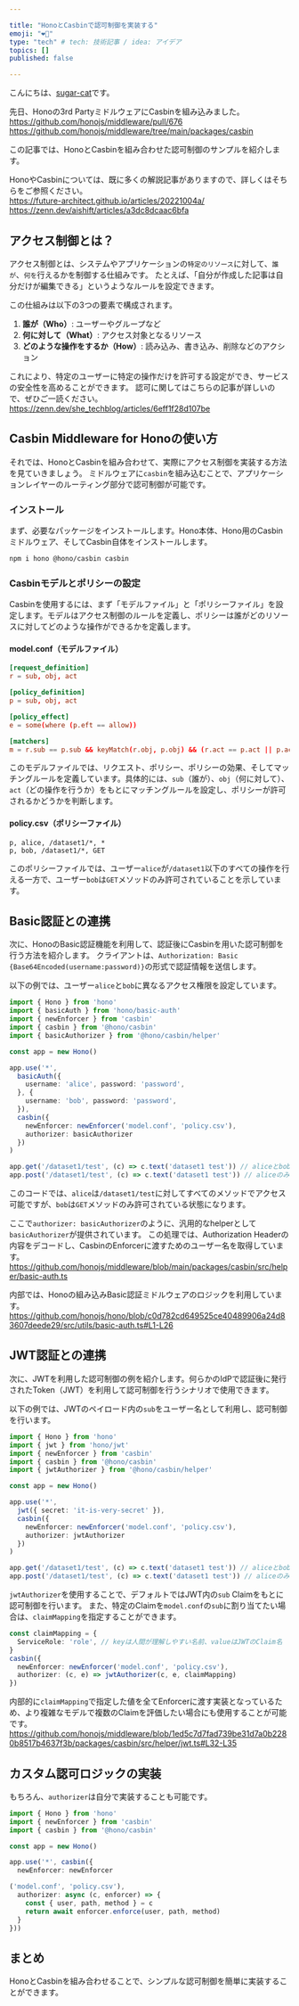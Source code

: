 ```yaml
---

title: "HonoとCasbinで認可制御を実装する"  
emoji: "❤️‍🔥"  
type: "tech" # tech: 技術記事 / idea: アイデア  
topics: []  
published: false  

---
```


こんにちは、[sugar-cat](https://twitter.com/sugar235711)です。

先日、Honoの3rd PartyミドルウェアにCasbinを組み込みました。  
https://github.com/honojs/middleware/pull/676
https://github.com/honojs/middleware/tree/main/packages/casbin

この記事では、HonoとCasbinを組み合わせた認可制御のサンプルを紹介します。

HonoやCasbinについては、既に多くの解説記事がありますので、詳しくはそちらをご参照ください。  
https://future-architect.github.io/articles/20221004a/  
https://zenn.dev/aishift/articles/a3dc8dcaac6bfa

## アクセス制御とは？

アクセス制御とは、システムやアプリケーションの`特定のリソース`に対して、`誰が`、`何を`行えるかを制御する仕組みです。
たとえば、「自分が作成した記事は自分だけが編集できる」というようなルールを設定できます。

この仕組みは以下の3つの要素で構成されます。

1. **誰が（Who）**: ユーザーやグループなど
2. **何に対して（What）**: アクセス対象となるリソース
3. **どのような操作をするか（How）**: 読み込み、書き込み、削除などのアクション

これにより、特定のユーザーに特定の操作だけを許可する設定ができ、サービスの安全性を高めることができます。
認可に関してはこちらの記事が詳しいので、ぜひご一読ください。  
https://zenn.dev/she_techblog/articles/6eff1f28d107be

## Casbin Middleware for Honoの使い方

それでは、HonoとCasbinを組み合わせて、実際にアクセス制御を実装する方法を見ていきましょう。
ミドルウェアに`casbin`を組み込むことで、アプリケーションレイヤーのルーティング部分で認可制御が可能です。

### インストール

まず、必要なパッケージをインストールします。Hono本体、Hono用のCasbinミドルウェア、そしてCasbin自体をインストールします。

```bash
npm i hono @hono/casbin casbin
```

### Casbinモデルとポリシーの設定

Casbinを使用するには、まず「モデルファイル」と「ポリシーファイル」を設定します。モデルはアクセス制御のルールを定義し、ポリシーは誰がどのリソースに対してどのような操作ができるかを定義します。

#### model.conf（モデルファイル）

```conf
[request_definition]
r = sub, obj, act

[policy_definition]
p = sub, obj, act

[policy_effect]
e = some(where (p.eft == allow))

[matchers]
m = r.sub == p.sub && keyMatch(r.obj, p.obj) && (r.act == p.act || p.act == "*")
```

このモデルファイルでは、リクエスト、ポリシー、ポリシーの効果、そしてマッチングルールを定義しています。具体的には、`sub`（誰が）、`obj`（何に対して）、`act`（どの操作を行うか）をもとにマッチングルールを設定し、ポリシーが許可されるかどうかを判断します。

#### policy.csv（ポリシーファイル）

```csv
p, alice, /dataset1/*, *
p, bob, /dataset1/*, GET
```

このポリシーファイルでは、ユーザー`alice`が`/dataset1`以下のすべての操作を行える一方で、ユーザー`bob`は`GET`メソッドのみ許可されていることを示しています。

## Basic認証との連携

次に、HonoのBasic認証機能を利用して、認証後にCasbinを用いた認可制御を行う方法を紹介します。
クライアントは、`Authorization: Basic {Base64Encoded(username:password)}`の形式で認証情報を送信します。

以下の例では、ユーザー`alice`と`bob`に異なるアクセス権限を設定しています。

```ts
import { Hono } from 'hono'
import { basicAuth } from 'hono/basic-auth'
import { newEnforcer } from 'casbin'
import { casbin } from '@hono/casbin'
import { basicAuthorizer } from '@hono/casbin/helper'

const app = new Hono()

app.use('*',
  basicAuth({
    username: 'alice', password: 'password',
  }, {
    username: 'bob', password: 'password',
  }),
  casbin({
    newEnforcer: newEnforcer('model.conf', 'policy.csv'),
    authorizer: basicAuthorizer
  })
)

app.get('/dataset1/test', (c) => c.text('dataset1 test')) // aliceとbobがアクセス可能
app.post('/dataset1/test', (c) => c.text('dataset1 test')) // aliceのみがアクセス可能
```

このコードでは、`alice`は`/dataset1/test`に対してすべてのメソッドでアクセス可能ですが、`bob`は`GET`メソッドのみ許可されている状態になります。

ここで`authorizer: basicAuthorizer`のように、汎用的なhelperとして`basicAuthorizer`が提供されています。
この処理では、Authorization Headerの内容をデコードし、CasbinのEnforcerに渡すためのユーザー名を取得しています。  
https://github.com/honojs/middleware/blob/main/packages/casbin/src/helper/basic-auth.ts

内部では、Honoの組み込みBasic認証ミドルウェアのロジックを利用しています。  
https://github.com/honojs/hono/blob/c0d782cd649525ce40489906a24d83607deede29/src/utils/basic-auth.ts#L1-L26

## JWT認証との連携

次に、JWTを利用した認可制御の例を紹介します。何らかのIdPで認証後に発行されたToken（JWT）を利用して認可制御を行うシナリオで使用できます。

以下の例では、JWTのペイロード内の`sub`をユーザー名として利用し、認可制御を行います。

```ts
import { Hono } from 'hono'
import { jwt } from 'hono/jwt'
import { newEnforcer } from 'casbin'
import { casbin } from '@hono/casbin'
import { jwtAuthorizer } from '@hono/casbin/helper'

const app = new Hono()

app.use('*',
  jwt({ secret: 'it-is-very-secret' }),
  casbin({
    newEnforcer: newEnforcer('model.conf', 'policy.csv'),
    authorizer: jwtAuthorizer
  })
)

app.get('/dataset1/test', (c) => c.text('dataset1 test')) // aliceとbobがアクセス可能
app.post('/dataset1/test', (c) => c.text('dataset1 test')) // aliceのみがアクセス可能
```

`jwtAuthorizer`を使用することで、デフォルトではJWT内の`sub` Claimをもとに認可制御を行います。
また、特定のClaimを`model.conf`の`sub`に割り当てたい場合は、`claimMapping`を指定することができます。

```ts
const claimMapping = {
  ServiceRole: 'role', // keyは人間が理解しやすい名前、valueはJWTのClaim名
}
casbin({
  newEnforcer: newEnforcer('model.conf', 'policy.csv'),
  authorizer: (c, e) => jwtAuthorizer(c, e, claimMapping)
})
```

内部的に`claimMapping`で指定した値を全てEnforcerに渡す実装となっているため、より複雑なモデルで複数のClaimを評価したい場合にも使用することが可能です。  
https://github.com/honojs/middleware/blob/1ed5c7d7fad739be31d7a0b2280b8517b4637f3b/packages/casbin/src/helper/jwt.ts#L32-L35

## カスタム認可ロジックの実装

もちろん、`authorizer`は自分で実装することも可能です。

```ts
import { Hono } from 'hono'
import { newEnforcer } from 'casbin'
import { casbin } from '@hono/casbin'

const app = new Hono()

app.use('*', casbin({
  newEnforcer: newEnforcer

('model.conf', 'policy.csv'),
  authorizer: async (c, enforcer) => {
    const { user, path, method } = c
    return await enforcer.enforce(user, path, method)
  }
}))
```

## まとめ

HonoとCasbinを組み合わせることで、シンプルな認可制御を簡単に実装することができます。